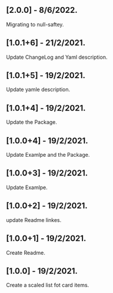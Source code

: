 ## [2.0.0] - 8/6/2022.

Migrating to null-saftey.

## [1.0.1+6] - 21/2/2021.

Update ChangeLog and Yaml description.

## [1.0.1+5] - 19/2/2021.

Update yamle description.

## [1.0.1+4] - 19/2/2021.

Update the Package.

## [1.0.0+4] - 19/2/2021.

Update Examlpe and the Package.

## [1.0.0+3] - 19/2/2021.

Update Examlpe.

## [1.0.0+2] - 19/2/2021.

update Readme linkes.

## [1.0.0+1] - 19/2/2021.

Create Readme.

## [1.0.0] - 19/2/2021.

Create a scaled list fot card items.
